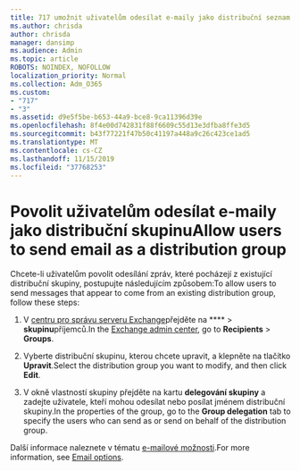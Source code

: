 ```yaml
---
title: 717 umožnit uživatelům odesílat e-maily jako distribuční seznam
ms.author: chrisda
author: chrisda
manager: dansimp
ms.audience: Admin
ms.topic: article
ROBOTS: NOINDEX, NOFOLLOW
localization_priority: Normal
ms.collection: Adm_O365
ms.custom:
- "717"
- "3"
ms.assetid: d9e5f5be-b653-44a9-bce8-9ca11396d39e
ms.openlocfilehash: 8f4e00d742831f88f6609c55d13e3dfba8ffe3d5
ms.sourcegitcommit: b43f77221f47b50c41197a448a9c26c423ce1ad5
ms.translationtype: MT
ms.contentlocale: cs-CZ
ms.lasthandoff: 11/15/2019
ms.locfileid: "37768253"
---
```

# <a name="allow-users-to-send-email-as-a-distribution-group"></a><span data-ttu-id="5f3aa-102">Povolit uživatelům odesílat e-maily jako distribuční skupinu</span><span class="sxs-lookup"><span data-stu-id="5f3aa-102">Allow users to send email as a distribution group</span></span>

<span data-ttu-id="5f3aa-103">Chcete-li uživatelům povolit odesílání zpráv, které pocházejí z existující distribuční skupiny, postupujte následujícím způsobem:</span><span class="sxs-lookup"><span data-stu-id="5f3aa-103">To allow users to send messages that appear to come from an existing distribution group, follow these steps:</span></span>

1. <span data-ttu-id="5f3aa-104">V [centru pro správu serveru Exchange](https://outlook.office365.com/ecp/)přejděte na \*\*\*\* \> **skupinu**příjemců.</span><span class="sxs-lookup"><span data-stu-id="5f3aa-104">In the [Exchange admin center](https://outlook.office365.com/ecp/), go to **Recipients** \> **Groups**.</span></span>

2. <span data-ttu-id="5f3aa-105">Vyberte distribuční skupinu, kterou chcete upravit, a klepněte na tlačítko **Upravit**.</span><span class="sxs-lookup"><span data-stu-id="5f3aa-105">Select the distribution group you want to modify, and then click **Edit**.</span></span>

3. <span data-ttu-id="5f3aa-106">V okně vlastností skupiny přejděte na kartu **delegování skupiny** a zadejte uživatele, kteří mohou odesílat nebo posílat jménem distribuční skupiny.</span><span class="sxs-lookup"><span data-stu-id="5f3aa-106">In the properties of the group, go to the **Group delegation** tab to specify the users who can send as or send on behalf of the distribution group.</span></span>

<span data-ttu-id="5f3aa-107">Další informace naleznete v tématu [e-mailové možnosti](https://technet.microsoft.com/library/bb124513.aspx#groupdelegation).</span><span class="sxs-lookup"><span data-stu-id="5f3aa-107">For more information, see [Email options](https://technet.microsoft.com/library/bb124513.aspx#groupdelegation).</span></span>
